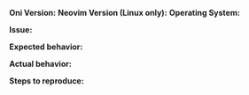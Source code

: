 <!-- Want this issue prioritized? Please consider supporting the project and becoming an insider!
👉  https://www.onivim.io/Insiders -->

**Oni Version:**
**Neovim Version (Linux only):**
**Operating System:**

**Issue:**

**Expected behavior:**

**Actual behavior:**

**Steps to reproduce:**
